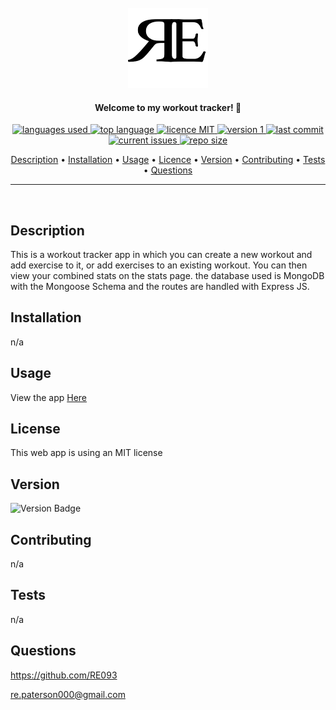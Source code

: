   <br>
  <div align="center">
  <a href="https://github.com/RE093"><img src="./assets/RE.png" height="128" width="128" alt="RE"></a>
  </div>
</h1>

<h4 align="center">Welcome to my workout tracker! 👋</h4>

<p align="center">
    <a href="#">
    <img src="https://img.shields.io/github/languages/count/RE093/HW17_RPaterson_MU_WorkoutTracker"
         alt="languages used">
    <a href="#">
    <img src="https://img.shields.io/github/languages/top/RE093/HW17_RPaterson_MU_WorkoutTracker"
         alt="top language">
    <a href="#">
    <img src="https://img.shields.io/badge/license-mit-blue"
         alt="licence MIT">
    <a href="#">
    <img src="https://img.shields.io/badge/version-1.0-red"
         alt="version 1">
        <a href="#">
    <img src="https://img.shields.io/github/last-commit/RE093/HW17_RPaterson_MU_WorkoutTracker"
         alt="last commit">
        <a href="#">
    <img src="https://img.shields.io/github/issues-raw/RE093/HW17_RPaterson_MU_WorkoutTracker"
         alt="current issues">
        <a href="#">
    <img src="https://img.shields.io/github/repo-size/RE093/HW17_RPaterson_MU_WorkoutTracker"
         alt="repo size">
</p>
      
<p align="center">
  <a href="#Description">Description</a> •
  <a href="#Installation">Installation</a> •
  <a href="#Usage">Usage</a> •
  <a href="#Licence">Licence</a> •
  <a href="#Version">Version</a> •
  <a href="#Contributing">Contributing</a> •
  <a href="#Tests">Tests</a> •
  <a href="#Questions">Questions</a>
</p>

<hr>
<br>

## Description

This is a workout tracker app in which you can create a new workout and add exercise to it, or add exercises to an existing workout. You can then view your combined stats on the stats page. the database used is MongoDB with the Mongoose Schema and the routes are handled with Express JS. 

## Installation

n/a

## Usage

View the app <a href="https://fierce-eyrie-07168.herokuapp.com/">Here</a>

## License

This web app is  using an MIT license

## Version

![Version Badge](https://img.shields.io/badge/license-1.0-red)

## Contributing

n/a

## Tests

n/a

## Questions

https://github.com/RE093

re.paterson000@gmail.com

